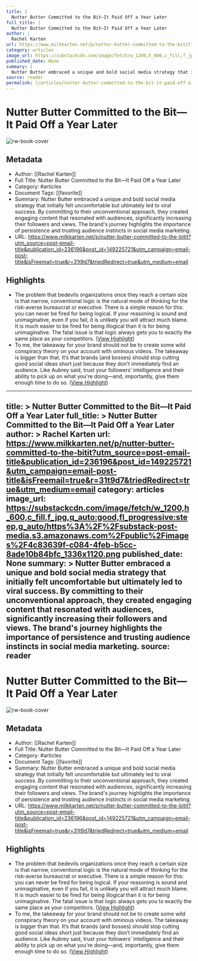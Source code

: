 ```yaml
---
title: |
  Nutter Butter Committed to the Bit—It Paid Off a Year Later
full_title: |
  Nutter Butter Committed to the Bit—It Paid Off a Year Later
author: |
  Rachel Karten
url: https://www.milkkarten.net/p/nutter-butter-committed-to-the-bitit?utm_source=post-email-title&publication_id=236196&post_id=149225721&utm_campaign=email-post-title&isFreemail=true&r=31t9d7&triedRedirect=true&utm_medium=email
category: articles
image_url: https://substackcdn.com/image/fetch/w_1200,h_600,c_fill,f_jpg,q_auto:good,fl_progressive:steep,g_auto/https%3A%2F%2Fsubstack-post-media.s3.amazonaws.com%2Fpublic%2Fimages%2F4c83639f-c084-4feb-b5cc-8ade10b84bfc_1336x1120.png
published_date: None
summary: |
  Nutter Butter embraced a unique and bold social media strategy that initially felt uncomfortable but ultimately led to viral success. By committing to their unconventional approach, they created engaging content that resonated with audiences, significantly increasing their followers and views. The brand's journey highlights the importance of persistence and trusting audience instincts in social media marketing.
source: reader
permalink: l/articles/nutter-butter-committed-to-the-bit-it-paid-off-a-year-later
---
```

# Nutter Butter Committed to the Bit—It Paid Off a Year Later

![rw-book-cover](https://substackcdn.com/image/fetch/w_1200,h_600,c_fill,f_jpg,q_auto:good,fl_progressive:steep,g_auto/https%3A%2F%2Fsubstack-post-media.s3.amazonaws.com%2Fpublic%2Fimages%2F4c83639f-c084-4feb-b5cc-8ade10b84bfc_1336x1120.png)

## Metadata
- Author: [[Rachel Karten]]
- Full Title: Nutter Butter Committed to the Bit—It Paid Off a Year Later
- Category: #articles
- Document Tags: [[favorite]] 
- Summary: Nutter Butter embraced a unique and bold social media strategy that initially felt uncomfortable but ultimately led to viral success. By committing to their unconventional approach, they created engaging content that resonated with audiences, significantly increasing their followers and views. The brand's journey highlights the importance of persistence and trusting audience instincts in social media marketing.
- URL: https://www.milkkarten.net/p/nutter-butter-committed-to-the-bitit?utm_source=post-email-title&publication_id=236196&post_id=149225721&utm_campaign=email-post-title&isFreemail=true&r=31t9d7&triedRedirect=true&utm_medium=email

## Highlights
- The problem that bedevils organizations once they reach a certain size is that narrow, conventional logic is the natural mode of thinking for the risk-averse bureaucrat or executive. There is a simple reason for this: you can never be fired for being logical. If your reasoning is sound and unimaginative, even if you fail, it is unlikely you will attract much blame. It is much easier to be fired for being illogical than it is for being unimaginative. The fatal issue is that logic always gets you to exactly the same place as your competitors. ([View Highlight](https://read.readwise.io/read/01j8sj9t7kexs5jnnyr4ajgwyy))
- To me, the takeaway for your brand should not be to create some wild conspiracy theory on your account with ominous videos. The takeaway is bigger than that. It’s that brands (and bosses) should stop cutting good social ideas short just because they don’t immediately find an audience. Like Aubrey said, trust your followers’ intelligence and their ability to pick up on what you're doing—and, importantly, give them enough time to do so. ([View Highlight](https://read.readwise.io/read/01j8sjmqj97r989bv8spqmsqyg))


---
title: >
  Nutter Butter Committed to the Bit—It Paid Off a Year Later
full_title: >
  Nutter Butter Committed to the Bit—It Paid Off a Year Later
author: >
  Rachel Karten
url: https://www.milkkarten.net/p/nutter-butter-committed-to-the-bitit?utm_source=post-email-title&publication_id=236196&post_id=149225721&utm_campaign=email-post-title&isFreemail=true&r=31t9d7&triedRedirect=true&utm_medium=email
category: articles
image_url: https://substackcdn.com/image/fetch/w_1200,h_600,c_fill,f_jpg,q_auto:good,fl_progressive:steep,g_auto/https%3A%2F%2Fsubstack-post-media.s3.amazonaws.com%2Fpublic%2Fimages%2F4c83639f-c084-4feb-b5cc-8ade10b84bfc_1336x1120.png
published_date: None
summary: >
  Nutter Butter embraced a unique and bold social media strategy that initially felt uncomfortable but ultimately led to viral success. By committing to their unconventional approach, they created engaging content that resonated with audiences, significantly increasing their followers and views. The brand's journey highlights the importance of persistence and trusting audience instincts in social media marketing.
source: reader
---
# Nutter Butter Committed to the Bit—It Paid Off a Year Later

![rw-book-cover](https://substackcdn.com/image/fetch/w_1200,h_600,c_fill,f_jpg,q_auto:good,fl_progressive:steep,g_auto/https%3A%2F%2Fsubstack-post-media.s3.amazonaws.com%2Fpublic%2Fimages%2F4c83639f-c084-4feb-b5cc-8ade10b84bfc_1336x1120.png)

## Metadata
- Author: [[Rachel Karten]]
- Full Title: Nutter Butter Committed to the Bit—It Paid Off a Year Later
- Category: #articles
- Document Tags: [[favorite]] 
- Summary: Nutter Butter embraced a unique and bold social media strategy that initially felt uncomfortable but ultimately led to viral success. By committing to their unconventional approach, they created engaging content that resonated with audiences, significantly increasing their followers and views. The brand's journey highlights the importance of persistence and trusting audience instincts in social media marketing.
- URL: https://www.milkkarten.net/p/nutter-butter-committed-to-the-bitit?utm_source=post-email-title&publication_id=236196&post_id=149225721&utm_campaign=email-post-title&isFreemail=true&r=31t9d7&triedRedirect=true&utm_medium=email

## Highlights
- The problem that bedevils organizations once they reach a certain size is that narrow, conventional logic is the natural mode of thinking for the risk-averse bureaucrat or executive. There is a simple reason for this: you can never be fired for being logical. If your reasoning is sound and unimaginative, even if you fail, it is unlikely you will attract much blame. It is much easier to be fired for being illogical than it is for being unimaginative. The fatal issue is that logic always gets you to exactly the same place as your competitors. ([View Highlight](https://read.readwise.io/read/01j8sj9t7kexs5jnnyr4ajgwyy))
- To me, the takeaway for your brand should not be to create some wild conspiracy theory on your account with ominous videos. The takeaway is bigger than that. It’s that brands (and bosses) should stop cutting good social ideas short just because they don’t immediately find an audience. Like Aubrey said, trust your followers’ intelligence and their ability to pick up on what you're doing—and, importantly, give them enough time to do so. ([View Highlight](https://read.readwise.io/read/01j8sjmqj97r989bv8spqmsqyg))


